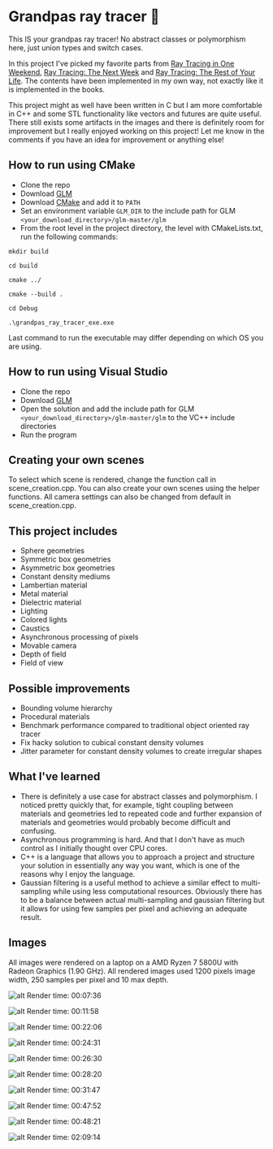 # Grandpas ray tracer :older_man:
This IS your grandpas ray tracer! No abstract classes or polymorphism here, just union types and switch cases. 

In this project I've picked my favorite parts from [Ray Tracing in One Weekend](https://raytracing.github.io/books/RayTracingInOneWeekend.html), [Ray Tracing: The Next Week](https://raytracing.github.io/v3/books/RayTracingTheNextWeek.html) and [Ray Tracing: The Rest of Your Life](https://raytracing.github.io/v3/books/RayTracingTheRestOfYourLife.html). The contents have been implemented in my own way, not exactly like it is implemented in the books.

This project might as well have been written in C but I am more comfortable in C++ and some STL functionality like vectors and futures are quite useful. There still exists some artifacts in the images and there is definitely room for improvement but I really enjoyed working on this project! Let me know in the comments if you have an idea for improvement or anything else!

## How to run using CMake
- Clone the repo
- Download [GLM](https://github.com/g-truc/glm)
- Download [CMake](https://cmake.org/download/) and add it to `PATH`
- Set an environment variable `GLM_DIR` to the include path for GLM `<your_download_directory>/glm-master/glm`
- From the root level in the project directory, the level with CMakeLists.txt, run the following commands:
```
mkdir build
```
```
cd build
```
```
cmake ../
```
```
cmake --build .
```
```
cd Debug
```
```
.\grandpas_ray_tracer_exe.exe
```
Last command to run the executable may differ depending on which OS you are using.

## How to run using Visual Studio
- Clone the repo
- Download [GLM](https://github.com/g-truc/glm)
- Open the solution and add the include path for GLM `<your_download_directory>/glm-master/glm` to the VC++ include directories
- Run the program

## Creating your own scenes
To select which scene is rendered, change the function call in scene_creation.cpp. You can also create your own scenes using the helper functions. All camera settings can also be changed from default in scene_creation.cpp. 

## This project includes
- Sphere geometries
- Symmetric box geometries
- Asymmetric box geometries
- Constant density mediums
- Lambertian material
- Metal material
- Dielectric material
- Lighting
- Colored lights
- Caustics
- Asynchronous processing of pixels
- Movable camera
- Depth of field
- Field of view
  
## Possible improvements
- Bounding volume hierarchy
- Procedural materials
- Benchmark performance compared to traditional object oriented ray tracer
- Fix hacky solution to cubical constant density volumes
- Jitter parameter for constant density volumes to create irregular shapes
  
## What I've learned
- There is definitely a use case for abstract classes and polymorphism. I noticed pretty quickly that, for example, tight coupling between materials and geometries led to repeated code and further expansion of materials and geometries would probably become difficult and confusing.
- Asynchronous programming is hard. And that I don't have as much control as I initially thought over CPU cores.
- C++ is a language that allows you to approach a project and structure your solution in essentially any way you want, which is one of the reasons why I enjoy the language.
- Gaussian filtering is a useful method to achieve a similar effect to multi-sampling while using less computational resources. Obviously there has to be a balance between actual multi-sampling and gaussian filtering but it allows for using few samples per pixel and achieving an adequate result.

## Images
All images were rendered on a laptop on a AMD Ryzen 7 5800U with Radeon Graphics (1.90 GHz). All rendered images used 1200 pixels image width, 250 samples per pixel and 10 max depth.

![alt](https://i.imgur.com/fhPqsUZ.png)
Render time: 00:07:36

![alt](https://i.imgur.com/gcfvKLy.png)
Render time: 00:11:58

![alt](https://i.imgur.com/7p23rSo.png)
Render time: 00:22:06

![alt](https://i.imgur.com/IaVUHBw.png)
Render time: 00:24:31

![alt](https://i.imgur.com/rbu0e3S.png)
Render time: 00:26:30

![alt](https://i.imgur.com/vjcwDH3.png)
Render time: 00:28:20

![alt](https://i.imgur.com/e2uDPRh.png)
Render time: 00:31:47

![alt](https://i.imgur.com/9hH7a3N.png)
Render time: 00:47:52

![alt](https://i.imgur.com/nbFkDGX.png)
Render time: 00:48:21

![alt](https://i.imgur.com/q1D5X5W.png)
Render time: 02:09:14
